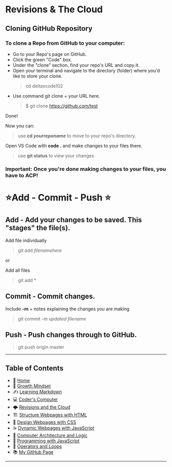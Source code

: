 # Revisions & The Cloud
 
## Cloning GitHub Repository
 
### To clone a Repo from GitHub to your computer:  
 * Go to your Repo's page on GitHub.
 * Click the green "Code" box.
 * Under the "clone" section, find your repo's URL and copy it.
 * Open your terminal and navigate to the directory (folder) where you'd like to store your clone.
   > cd deltavcode102
 * Use command git clone + your URL here.
   > $ git clone https://github.com/test
   
Done! 

Now you can: 
 > use **cd *yourreponame*** to move to your repo's directory. 

Open VS Code with **code .** and make changes to your files there. 
 > use **git status** to view your changes


### **Important:** Once you're done making changes to your files, you have to **ACP!**

# ⭐Add - Commit - Push ⭐ 

## Add - Add your changes to be saved. This "stages" the file(s).
 
 Add file individually 
  > git add *filenamehere* <br>
  
 or 
 
 Add all files
 > git add *

## Commit - Commit changes.

Include **-m** + notes explaining the changes you are making 
 > git commit -m *updated filename*

## Push - Push changes through to GitHub.
 > git push origin master


_____
 
## **Table of Contents**
- 🏡 [Home](/README.md)
- 💭 [Growth Mindset](/growthmindset.md)
- ✍️ [Learning Markdown](/learningmarkdown.md)
- 💻 [Coder's Computer](/coderscomputer.md)
- 🌩️ [Revisions and the Cloud](/revisionscloud.md)
- 🏗️ [Structure Webpages with HTML](/.md)
- 🎨 [Design Webpages with CSS](/.md)
- ☕ [Dynamic Webpages with JavaScript](/.md)
- 🧮 [Computer Architecture and Logic](/.md)
- 🌵 [Programming with JavaScript](/.md)
- 🤖 [Operators and Loops](/.md)
- 📚 [My GitHub Page](https://github.com/mistidinzy)
_____
